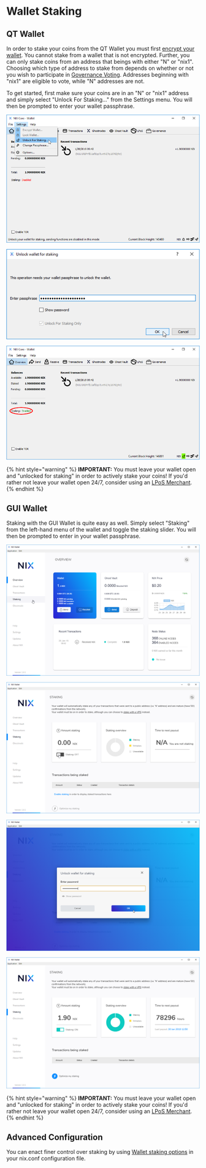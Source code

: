 # Wallet Staking

## QT Wallet

In order to stake your coins from the QT Wallet you must first [encrypt your wallet](../backup-and-security-1/qt-wallet-encryption.md). You cannot stake from a wallet that is not encrypted. Further, you can only stake coins from an address that beings with either "N" or "nix1". Choosing which type of address to stake from depends on whether or not you wish to participate in [Governance Voting](../governance-voting.md). Addresses beginning with "nix1" are eligible to vote, while "N" addresses are not.

To get started, first make sure your coins are in an "N" or "nix1" address and simply select "Unlock For Staking..." from the Settings menu. You will then be prompted to enter your wallet passphrase.

![Select &quot;Unlock For Staking...&quot; from the Settings Menu](../../.gitbook/assets/qt-unlockforstakingmenu.png)

![Enter in your passphrase](../../.gitbook/assets/qt-stakepass.png)

![Staking is Enabled](../../.gitbook/assets/qt-stakingenabled.png)

{% hint style="warning" %}
**IMPORTANT:** You must leave your wallet open and "unlocked for staking" in order to actively stake your coins! If you'd rather not leave your wallet open 24/7, consider using an [LPoS Merchant](https://nixplatform.io/marketplace).
{% endhint %}

## GUI Wallet

Staking with the GUI Wallet is quite easy as well. Simply select "Staking" from the left-hand menu of the wallet and toggle the staking slider. You will then be prompted to enter in your wallet passphrase. 

![Select &quot;Staking&quot; from the left-hand menu](../../.gitbook/assets/ui-stakingmenu.png)

![Toggle the &quot;Staking&quot; slider](../../.gitbook/assets/ui-staking.png)

![Enter in your passphrase](../../.gitbook/assets/ui-stakepass.png)

![Staking is enabled](../../.gitbook/assets/ui-stakingon.png)

{% hint style="warning" %}
**IMPORTANT:** You must leave your wallet open and "unlocked for staking" in order to actively stake your coins!  If you'd rather not leave your wallet open 24/7, consider using an [LPoS Merchant](https://nixplatform.io/marketplace).
{% endhint %}

## Advanced Configuration

You can enact finer control over staking by using [Wallet staking options](../../advanced-wallet-functions/command-line-options.md#wallet-staking-options) in your nix.conf configuration file.

